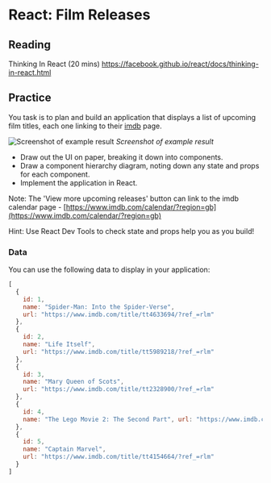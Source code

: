 # React: Film Releases

## Reading

Thinking In React (20 mins) https://facebook.github.io/react/docs/thinking-in-react.html

## Practice

You task is to plan and build an application that displays a list of upcoming film titles, each one linking to their [imdb](https://www.imdb.com/) page.

![Screenshot of example result](images/film-releases.png)
*Screenshot of example result*

- Draw out the UI on paper, breaking it down into components.
- Draw a component hierarchy diagram, noting down any state and props for each component.
- Implement the application in React.

Note: The 'View more upcoming releases' button can link to the imdb calendar page - [https://www.imdb.com/calendar/?region=gb](https://www.imdb.com/calendar/?region=gb)

Hint: Use React Dev Tools to check state and props help you as you build!

### Data

You can use the following data to display in your application:

```js
[
  {
    id: 1,
    name: "Spider-Man: Into the Spider-Verse",
    url: "https://www.imdb.com/title/tt4633694/?ref_=rlm"
  },
  {
    id: 2,
    name: "Life Itself",
    url: "https://www.imdb.com/title/tt5989218/?ref_=rlm"
  },
  {
    id: 3,
    name: "Mary Queen of Scots",
    url: "https://www.imdb.com/title/tt2328900/?ref_=rlm"
  },
  {
    id: 4,
    name: "The Lego Movie 2: The Second Part", url: "https://www.imdb.com/title/tt3513498/?ref_=rlm"
  },
  {
    id: 5,
    name: "Captain Marvel",
    url: "https://www.imdb.com/title/tt4154664/?ref_=rlm"
  }
]
```
